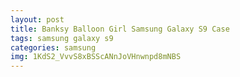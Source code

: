 ```yaml
---
layout: post
title: Banksy Balloon Girl Samsung Galaxy S9 Case
tags: samsung galaxy s9
categories: samsung
img: 1KdS2_VvvS8xBSScANnJoVHnwnpd8mNBS
---
```

